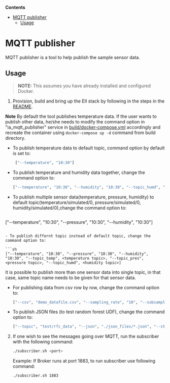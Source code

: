**Contents**

- [MQTT publisher](#mqtt-publisher)
  - [Usage](#usage)

# MQTT publisher

MQTT publisher is a tool to help publish the sample sensor data.

## Usage

> **NOTE:** This assumes you have already installed and configured Docker.

1. Provision, build and bring up the EII stack by following in the steps in the [README](../../README.md).

**Note** By default the tool publishes temperature data. If the user wants to publish other data, he/she needs to modify the command option in "ia_mqtt_publisher" service in [build/docker-compose.yml](../../build/docker-compose.yml) accordingly and recreate the container using `docker-compose up -d` command from build directory.

- To publish temperature data to default topic, command option by default is set to:

   ```sh
    ["--temperature", "10:30"]
   ```

- To publish temperature and humidity data together, change the command option to:

   ```sh
   ["--temperature", "10:30", "--humidity", "10:30", "--topic_humd", "temperature/simulated/0"]
   ```

- To publish multiple sensor data(temperature, pressure, humidity) to default topic(temperature/simulated/0, pressure/simulated/0, humidity/simulated/0),change the command option to:

   ```sh
 ["--temperature", "10:30", "--pressure", "10:30", "--humidity", "10:30"] 
   ```

- To publish differnt topic instead of default topic, change the command option to:

   ```sh
 ["--temperature", "10:30", "--pressure", "10:30", "--humidity", "10:30", "--topic_temp", <temperature topic>, "--topic_pres", <pressure topic>, "--topic_humd", <humidity topic>]
   ```

  It is possible to publish more than one sensor data into single topic, in that case, same topic name needs to be given for that sensor data.

- For publishing data from csv row by row, change the command option to:

     ```sh
     ["--csv", "demo_datafile.csv", "--sampling_rate", "10", "--subsample", "1"]
     ```

- To publish JSON files (to test random forest UDF), change the command option to:

     ```sh
     ["--topic", "test/rfc_data", "--json", "./json_files/*.json", "--streams", "1"]
     ```

2. If one wish to see the messages going over MQTT, run the
   subscriber with the following command:

   ```sh
   ./subscriber.sh <port>
   ```

   Example:
   If Broker runs at port 1883, to run subscriber use following command:

   ```sh
   ./subscriber.sh 1883
   ```
